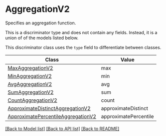 # AggregationV2

Specifies an aggregation function.

This is a discriminator type and does not contain any fields. Instead, it is a union
of of the models listed below.

This discriminator class uses the `type` field to differentiate between classes.

| Class | Value
| ------------ | -------------
[MaxAggregationV2](MaxAggregationV2.md) | max
[MinAggregationV2](MinAggregationV2.md) | min
[AvgAggregationV2](AvgAggregationV2.md) | avg
[SumAggregationV2](SumAggregationV2.md) | sum
[CountAggregationV2](CountAggregationV2.md) | count
[ApproximateDistinctAggregationV2](ApproximateDistinctAggregationV2.md) | approximateDistinct
[ApproximatePercentileAggregationV2](ApproximatePercentileAggregationV2.md) | approximatePercentile


[[Back to Model list]](../../README.md#documentation-for-models) [[Back to API list]](../../README.md#documentation-for-api-endpoints) [[Back to README]](../../README.md)
